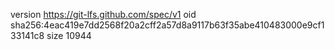 version https://git-lfs.github.com/spec/v1
oid sha256:4eac419e7dd2568f20a2cff2a57d8a9117b63f35abe410483000e9cf133141c8
size 10944
